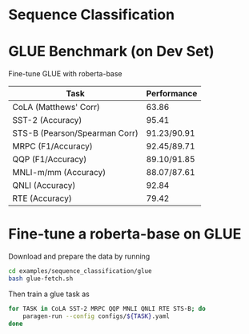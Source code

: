 # Sequence Classification

# GLUE Benchmark (on Dev Set)

Fine-tune GLUE with roberta-base

| Task | Performance |
|---| ---|
| CoLA (Matthews' Corr) | 63.86 |
| SST-2 (Accuracy) | 95.41 |
| STS-B (Pearson/Spearman Corr) | 91.23/90.91 |
| MRPC (F1/Accuracy) | 92.45/89.71 | 
| QQP (F1/Accuracy) | 89.10/91.85 |
| MNLI-m/mm (Accuracy) | 88.07/87.61 |
| QNLI (Accuracy) | 92.84 |
| RTE (Accuracy) | 79.42 |

# Fine-tune a roberta-base on GLUE

Download and prepare the data by running
```bash
cd examples/sequence_classification/glue
bash glue-fetch.sh
```

Then train a glue task as 
```bash
for TASK in CoLA SST-2 MRPC QQP MNLI QNLI RTE STS-B; do
    paragen-run --config configs/${TASK}.yaml
done
```
